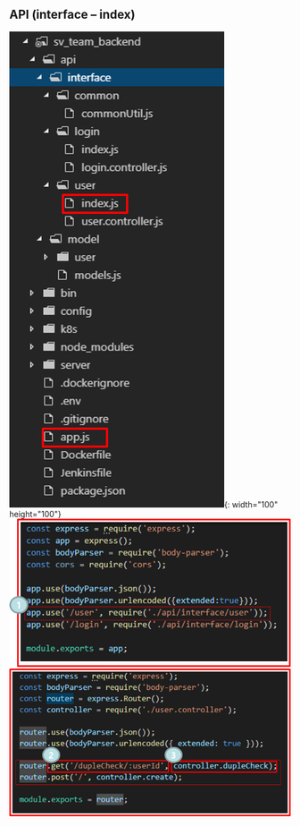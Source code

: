 API (interface – index)
---------------------------------
![proxt_setting](./img/interface_index_1.png){: width="100" height="100"}
![proxt_setting](./img/interface_index_2.png)
![proxt_setting](./img/interface_index_3.png)
